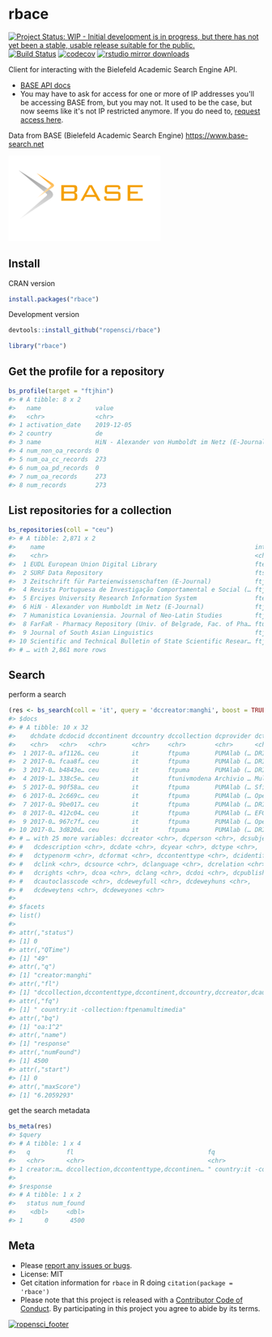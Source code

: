 rbace
=====



[![Project Status: WIP - Initial development is in progress, but there has not yet been a stable, usable release suitable for the public.](https://www.repostatus.org/badges/latest/wip.svg)](https://www.repostatus.org/#wip)
[![Build Status](https://travis-ci.org/ropensci/rbace.svg?branch=master)](https://travis-ci.org/ropensci/rbace)
[![codecov](https://codecov.io/gh/ropensci/rbace/branch/master/graph/badge.svg)](https://codecov.io/gh/ropensci/rbace)
[![rstudio mirror downloads](https://cranlogs.r-pkg.org/badges/rbace)](https://github.com/metacran/cranlogs.app)


Client for interacting with the Bielefeld Academic Search Engine API.

* [BASE API docs][docs]
* You may have to ask for access for one or more of IP addresses you'll be accessing BASE from, but you may not. It used to be the case, but now seems like it's not IP restricted anymore. If you do need to, [request access here][token].

Data from BASE (Bielefeld Academic Search Engine) <https://www.base-search.net>

[<img src="man/figures/BASE_search_engine_logo.svg.png" width="300">](https://www.base-search.net)

## Install

CRAN version


```r
install.packages("rbace")
```

Development version


```r
devtools::install_github("ropensci/rbace")
```


```r
library("rbace")
```

## Get the profile for a repository



```r
bs_profile(target = "ftjhin")
#> # A tibble: 8 x 2
#>   name               value                                           
#>   <chr>              <chr>                                           
#> 1 activation_date    2019-12-05                                      
#> 2 country            de                                              
#> 3 name               HiN - Alexander von Humboldt im Netz (E-Journal)
#> 4 num_non_oa_records 0                                               
#> 5 num_oa_cc_records  273                                             
#> 6 num_oa_pd_records  0                                               
#> 7 num_oa_records     273                                             
#> 8 num_records        273
```

## List repositories for a collection



```r
bs_repositories(coll = "ceu")
#> # A tibble: 2,871 x 2
#>    name                                                          internal_name  
#>    <chr>                                                         <chr>          
#>  1 EUDL European Union Digital Library                           fteudl         
#>  2 SURF Data Repository                                          ftsurfsara     
#>  3 Zeitschrift für Parteienwissenschaften (E-Journal)            ftjmip         
#>  4 Revista Portuguesa de Investigação Comportamental e Social (… ftjrpics       
#>  5 Erciyes University Research Information System                fterciyesuniv  
#>  6 HiN - Alexander von Humboldt im Netz (E-Journal)              ftjhin         
#>  7 Humanistica Lovaniensia. Journal of Neo-Latin Studies         ftjhumanistica 
#>  8 FarFaR - Pharmacy Repository (Univ. of Belgrade, Fac. of Pha… ftunivbelgradf…
#>  9 Journal of South Asian Linguistics                            ftjsal         
#> 10 Scientific and Technical Bulletin оf State Scientific Resear… ftjscivp       
#> # … with 2,861 more rows
```

## Search

perform a search


```r
(res <- bs_search(coll = 'it', query = 'dccreator:manghi', boost = TRUE))
#> $docs
#> # A tibble: 10 x 32
#>    dchdate dcdocid dccontinent dccountry dccollection dcprovider dctitle
#>    <chr>   <chr>   <chr>       <chr>     <chr>        <chr>      <chr>  
#>  1 2017-0… af1126… ceu         it        ftpuma       PUMAlab (… DRIVER…
#>  2 2017-0… fcaa8f… ceu         it        ftpuma       PUMAlab (… DRIVER…
#>  3 2017-0… b4843e… ceu         it        ftpuma       PUMAlab (… DRIVER…
#>  4 2019-1… 338c5e… ceu         it        ftunivmodena Archivio … Multi-…
#>  5 2017-0… 90f58a… ceu         it        ftpuma       PUMAlab (… Sfide …
#>  6 2017-0… 2c669c… ceu         it        ftpuma       PUMAlab (… OpenAI…
#>  7 2017-0… 9be017… ceu         it        ftpuma       PUMAlab (… DRIVER…
#>  8 2017-0… 412c04… ceu         it        ftpuma       PUMAlab (… EFG191…
#>  9 2017-0… 967c7f… ceu         it        ftpuma       PUMAlab (… OpenAI…
#> 10 2017-0… 3d820d… ceu         it        ftpuma       PUMAlab (… DRIVER…
#> # … with 25 more variables: dccreator <chr>, dcperson <chr>, dcsubject <chr>,
#> #   dcdescription <chr>, dcdate <chr>, dcyear <chr>, dctype <chr>,
#> #   dctypenorm <chr>, dcformat <chr>, dccontenttype <chr>, dcidentifier <chr>,
#> #   dclink <chr>, dcsource <chr>, dclanguage <chr>, dcrelation <chr>,
#> #   dcrights <chr>, dcoa <chr>, dclang <chr>, dcdoi <chr>, dcpublisher <chr>,
#> #   dcautoclasscode <chr>, dcdeweyfull <chr>, dcdeweyhuns <chr>,
#> #   dcdeweytens <chr>, dcdeweyones <chr>
#> 
#> $facets
#> list()
#> 
#> attr(,"status")
#> [1] 0
#> attr(,"QTime")
#> [1] "49"
#> attr(,"q")
#> [1] "creator:manghi"
#> attr(,"fl")
#> [1] "dccollection,dccontenttype,dccontinent,dccountry,dccreator,dcauthorid,dcdate,dcdescription,dcdocid,dcdoi,dcformat,dcidentifier,dclang,dclanguage,dclink,dcperson,dcpublisher,dcrights,dcsource,dcsubject,dctitle,dcyear,dctype,dcclasscode,dctypenorm,dcdeweyfull,dcdeweyhuns,dcdeweytens,dcdeweyones,dcautoclasscode,dcrelation,dccontributor,dccoverage,dchdate,dcoa,dcrightsnorm"
#> attr(,"fq")
#> [1] " country:it -collection:ftpenamultimedia"
#> attr(,"bq")
#> [1] "oa:1^2"
#> attr(,"name")
#> [1] "response"
#> attr(,"numFound")
#> [1] 4500
#> attr(,"start")
#> [1] 0
#> attr(,"maxScore")
#> [1] "6.2059293"
```

get the search metadata


```r
bs_meta(res)
#> $query
#> # A tibble: 1 x 4
#>   q          fl                                     fq                     start
#>   <chr>      <chr>                                  <chr>                  <dbl>
#> 1 creator:m… dccollection,dccontenttype,dccontinen… " country:it -collect…     0
#> 
#> $response
#> # A tibble: 1 x 2
#>   status num_found
#>    <dbl>     <dbl>
#> 1      0      4500
```


## Meta

* Please [report any issues or bugs](https://github.com/ropensci/rbace/issues).
* License: MIT
* Get citation information for `rbace` in R doing `citation(package = 'rbace')`
* Please note that this project is released with a [Contributor Code of Conduct][coc].
By participating in this project you agree to abide by its terms.

[![ropensci_footer](https://ropensci.org/public_images/github_footer.png)](https://ropensci.org)

[docs]: https://www.base-search.net/about/download/base_interface.pdf
[token]: https://www.base-search.net/about/en/contact.php
[coc]: https://github.com/ropensci/rbace/blob/master/CODE_OF_CONDUCT.md
